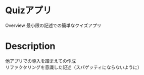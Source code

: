 # Quizアプリ

Overview
最小限の記述での簡単なクイズアプリ

# Description
他アプリでの導入を踏まえての作成  
リファクタリングを意識した記述（スパゲッティにならないように）
